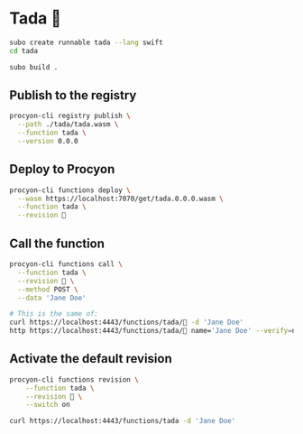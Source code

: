 # Tada 🎉

```bash
subo create runnable tada --lang swift
cd tada

subo build .
```

## Publish to the registry

```bash
procyon-cli registry publish \
  --path ./tada/tada.wasm \
  --function tada \
  --version 0.0.0 
```

## Deploy to Procyon

```bash
procyon-cli functions deploy \
  --wasm https://localhost:7070/get/tada.0.0.0.wasm \
  --function tada \
  --revision 💛
```

## Call the function

```bash
procyon-cli functions call \
  --function tada \
  --revision 💛 \
  --method POST \
  --data 'Jane Doe'

# This is the same of:
curl https://localhost:4443/functions/tada/💛 -d 'Jane Doe'
http https://localhost:4443/functions/tada/💛 name='Jane Doe' --verify=no # for JSON requests
```

## Activate the default revision

```bash
procyon-cli functions revision \
	--function tada \
	--revision 💛 \
	--switch on

curl https://localhost:4443/functions/tada -d 'Jane Doe'
```

